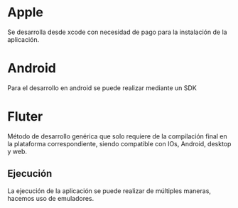 # Apple
Se desarrolla desde xcode con necesidad de pago para la instalación de la aplicación.
# Android
Para el desarrollo en android se puede realizar mediante un SDK
# Fluter
Método de desarrollo genérica que solo requiere de la compilación final en la plataforma correspondiente, siendo compatible con IOs, Android, desktop y web.
## Ejecución
La ejecución de la aplicación se puede realizar de múltiples maneras, hacemos uso de emuladores.